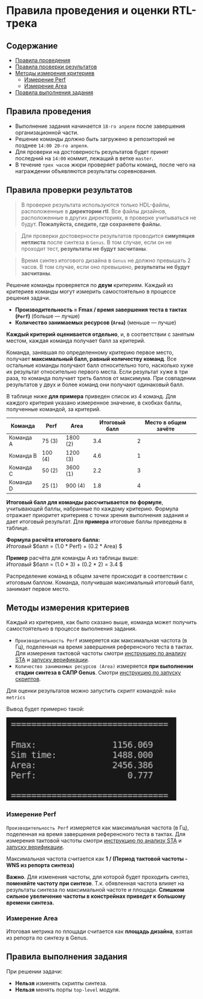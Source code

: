 # Правила проведения и оценки RTL-трека

## Содержание

- [Правила проведения](#правила-проведения)
- [Правила проверки результатов](#правила-проверки-результатов)
- [Методы измерения критериев](#методы-измерения-критериев)
  - [Измерение Perf](#измерение-perf)
  - [Измерение Area](#измерение-area)
- [Правила выполнения задания](#правила-выполнения-задания)

## Правила проведения

- Выполнение задания начинается `18-го апреля` после завершения организационной части.
- Решение команды должно быть загружено в репозиторий не позднее `14:00 20-го апреля`. 
- Для проверки на достоверность результатов будет принят последний на `14:00` коммит, лежащий в ветке `master`. 
- В течение `трех часов` жюри проверяет работы команд, после чего на награждении объявляются результаты соревнования.

## Правила проверки результатов

> В проверке результата используются только HDL-файлы, расположенные в **директории rtl**. Все файлы дизайнов, расположенные в других директориях, в проверке учитываться не будут. **Пожалуйста, следите, где сохраняете файлы.**  

> Для проверки достоверности результатов проводится **симуляция нетлиста** после синтеза в `Genus`. В том случае, если он не проходит тест, **результаты не будут засчитаны**.

> Время синтез итогового дизайна в `Genus` не должно превышать 2 часов. В том случае, если оно превышено, **результаты не будут засчитаны**.

Решение команды проверяется по **двум** критериям. Каждый из критериев команды могут измерить самостоятельно в процессе решения задачи.  

- **Производительность = Fmax / время завершения теста в тактах (`Perf`)** (больше — лучше)
- **Количество занимаемых ресурсов (`Area`)** (меньше — лучше)

**Каждый критерий оценивается отдельно**, и, в соответствии с занятым местом, каждая команда получает балл за критерий.  

Команда, занявшая по определенному критерию первое место, получает **максимальный балл, равный количеству команд**. Все остальные команды получают балл относительно того, насколько хуже их результат относительно первого места. Если результат хуже в три раза, то команда получает треть баллов от максимума. При совпадении результатов у двух и более команд они получают одинаковый балл.  

В таблице ниже **для примера** приведен список из 4 команд. Для каждого критерия указано измеренное значение, в скобках баллы, полученные командой, за критерий.

| Команда   | Perf    | Area     | Итоговый балл | Место в общем зачёте |
| ------    | ------  | ------   | ------        | ------               |
| Команда А | 75  (3) | 1800 (2) | 3.4           | 2                    | 
| Команда B | 100 (4) | 1200 (3) | 4.6           | 1                    | 
| Команда С | 50  (2) | 3600 (1) | 2.2           | 3                    | 
| Команда D | 25  (1) | 900  (4) | 1.8           | 4                    | 

**Итоговый балл для команды рассчитывается по формуле**, учитывающей баллы, набранные по каждому критерию. Формула отражает приоритет критериев с точки зрения выполнения задания и дает итоговый результат. Для **примера** итоговые баллы приведены в таблице.  

**Формула расчёта итогового балла:**  
$Итоговый$ $балл = (1.0 * Perf) + (0.2 * Area) $

**Пример** расчёта для команды А из таблицы выше:  
$Итоговый$ $балл = (1.0 * 3) + (0.2 * 2) = 3.4 $

Распределение команд в общем зачете происходит в соответствии с итоговым баллом. Команда, получившая максимальный итоговый балл, занимает первое место.

## Методы измерения критериев

Каждый из критериев, как было сказано выше, команда может получить самостоятельно в процессе выполнения задания.

- `Производительность Perf` измеряется как максимальная частота (в Гц), поделенная на время завершения референсного теста в тактах. Для измерения тактовой частоты смотри [инструкцию по анализу STA](./genus/genus_sta.adoc) и [запуску верификации](./Questa_How_To.md).
- `Количество занимаемых ресурсов (Area)` измеряется **при выполнении стадии синтеза в САПР Genus**. Смотри [инструкцию по запуску скриптов](./genus/genus.adoc).

Для оценки результатов можно запустить скрипт командой: `make metrics`

Вывод будет примерно такой:

<img src="img/metrics.jpg" alt="metrics" width="450">

### Измерение Perf

`Производительность Perf` измеряется как максимальная частота (в Гц), поделенная на время завершения референсного теста в тактах. Для измерения тактовой частоты смотри [инструкцию по анализу STA](./genus/genus_sta.adoc) и [запуску верификации](./Questa_How_To.md).

Максимальная частота считается как **1 / (Период тактовой частоты - WNS из репорта синтеза)**

**Важно**. Для изменения частоты, для которой будет проходить синтез, **поменяйте  частоту при синтезе**. Т.к. обявленная частота влияет на результаты синтеза по максимальной частоте и площади. **Слишком сильное увеличение частоты в констрейнах приведет к большому времени синтеза.**


### Измерение Area

Итоговая метрика по площади считается как **площадь дизайна**, взятая из репорта по синтезу в Genus. 



## Правила выполнения задания

При решении задачи:
- **Нельзя** изменять скрипты синтеза.
- **Нельзя** менять порты `top-level` модуля.
